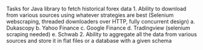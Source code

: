 Tasks for Java library to fetch historical forex data
    1. Ability to download from various sources using whatever strategies are best (Selenium webscraping, threaded downloaders over HTTP, fully concurrent design)
        a. Dukascopy
        b. Yahoo Finance
        c. Google Finance
        d. Tradingview (selenium scraping needed)
        e. Schwab
    2. Ability to aggregate all the data from various sources and store it in flat files or a database with a given schema